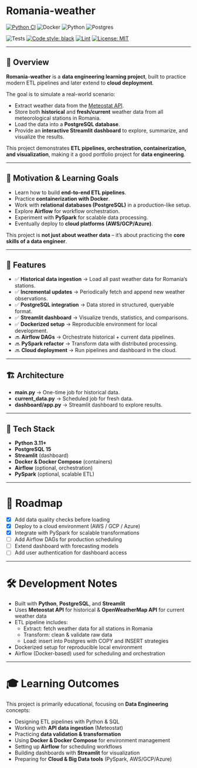 # Romania-weather
[![Python CI](https://github.com/szabilukacs/Romania-weather/actions/workflows/python-tests.yml/badge.svg)](https://github.com/szabilukacs/Romania-weather/actions/workflows/python-tests.yml)
![Docker](https://img.shields.io/badge/docker-build-blue?logo=docker)
![Python](https://img.shields.io/badge/python-3.10%20%7C%203.11-blue?logo=python)
![Postgres](https://img.shields.io/badge/PostgreSQL-15-blue?logo=postgresql)

![Tests](https://img.shields.io/badge/tests-passing-brightgreen?logo=pytest)
[![Code style: black](https://img.shields.io/badge/code%20style-black-000000.svg)](https://github.com/psf/black)
[![Lint](https://img.shields.io/badge/lint-flake8-blue)](https://flake8.pycqa.org/)
[![License: MIT](https://img.shields.io/badge/License-MIT-yellow.svg)](LICENSE)


---

## 📌 Overview

**Romania-weather** is a **data engineering learning project**, built to practice modern ETL pipelines and later extend to **cloud deployment**.  

The goal is to simulate a real-world scenario:
- Extract weather data from the [Meteostat API](https://dev.meteostat.net/).  
- Store both **historical** and **fresh/current** weather data from all meteorological stations in Romania.  
- Load the data into a **PostgreSQL database**.  
- Provide an **interactive Streamlit dashboard** to explore, summarize, and visualize the results.  

This project demonstrates **ETL pipelines, orchestration, containerization, and visualization**, making it a good portfolio project for **data engineering**.

---

## 🎯 Motivation & Learning Goals

- Learn how to build **end-to-end ETL pipelines**.  
- Practice **containerization with Docker**.  
- Work with **relational databases (PostgreSQL)** in a production-like setup.  
- Explore **Airflow** for workflow orchestration.  
- Experiment with **PySpark** for scalable data processing.  
- Eventually deploy to **cloud platforms (AWS/GCP/Azure)**.  

This project is **not just about weather data** – it’s about practicing the **core skills of a data engineer**.

---

## 🚀 Features

- ✅ **Historical data ingestion** → Load all past weather data for Romania’s stations.  
- ✅ **Incremental updates** → Periodically fetch and append new weather observations.  
- ✅ **PostgreSQL integration** → Data stored in structured, queryable format.  
- ✅ **Streamlit dashboard** → Visualize trends, statistics, and comparisons.  
- ✅ **Dockerized setup** → Reproducible environment for local development.  
- 🔜 **Airflow DAGs** → Orchestrate historical + current data pipelines.  
- 🔜 **PySpark refactor** → Transform data with distributed processing.  
- 🔜 **Cloud deployment** → Run pipelines and dashboard in the cloud.  

---

## 🏗️ Architecture

- **main.py** → One-time job for historical data.  
- **current_data.py** → Scheduled job for fresh data.  
- **dashboard/app.py** → Streamlit dashboard to explore results.  

---

## 🔧 Tech Stack

- **Python 3.11+**  
- **PostgreSQL 15**  
- **Streamlit** (dashboard)  
- **Docker & Docker Compose** (containers)  
- **Airflow** (optional, orchestration)  
- **PySpark** (optional, scalable ETL)  

---

# 📅 Roadmap

- [x] Add data quality checks before loading  
- [x] Deploy to a cloud environment (AWS / GCP / Azure)  
- [x] Integrate with PySpark for scalable transformations  
- [ ] Add Airflow DAGs for production scheduling  
- [ ] Extend dashboard with forecasting models  
- [ ] Add user authentication for dashboard access  

---

# 🛠 Development Notes

- Built with **Python**, **PostgreSQL**, and **Streamlit**  
- Uses **Meteostat API** for historical & **OpenWeatherMap API** for current weather data  
- ETL pipeline includes:  
  - Extract: fetch weather data for all stations in Romania  
  - Transform: clean & validate raw data  
  - Load: insert into Postgres with COPY and INSERT strategies  
- Dockerized setup for reproducible local environment  
- Airflow (Docker-based) used for scheduling and orchestration  

---

# 🎓 Learning Outcomes

This project is primarily educational, focusing on **Data Engineering** concepts:

- Designing ETL pipelines with Python & SQL  
- Working with **API data ingestion** (Meteostat)  
- Practicing **data validation & transformation**  
- Using **Docker & Docker Compose** for environment management  
- Setting up **Airflow** for scheduling workflows  
- Building dashboards with **Streamlit** for visualization  
- Preparing for **Cloud & Big Data tools** (PySpark, AWS/GCP/Azure)  



